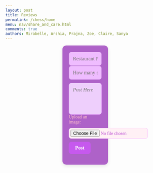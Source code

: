```yaml
---
layout: post
title: Reviews
permalink: /chess/home
menu: nav/share_and_care.html
comments: true
authors: Mirabelle, Arshia, Prajna, Zoe, Claire, Sanya
---
```

<div class="main">
    <div class="content">
        <div class="form-container">
            <form id="channelForm">
                <div class="form-inputs">
                    <!-- Changed label -->
                    <input type="text" id="title" name="title" placeholder="Restaurant Name" required>
                </div>
                <div class="form-inputs">
                    <!-- Changed to text box for stars -->
                    <input type="text" id="stars" name="stars" placeholder="How many stars?" required>
                </div>
                <textarea id="textArea" name="textArea" placeholder="Post Here" required></textarea>
                <!-- Added image upload -->
                <div class="form-inputs">
                    <label for="imageUpload" style="margin-right: 10px; color: pink; font-family: 'Comic Sans MS', cursive;">Upload an image:</label>
                    <input type="file" id="imageUpload" name="imageUpload" accept="image/*">
                </div>
                <button type="submit">Post</button>
            </form>
        </div>
        <div id="japan"></div>
    <div>
</div>

<style>
    
    .main {
        display: flex;
    }
    .content {
        display: flex;
        flex-direction: column;
        align-items: center;
        justify-content: center;
        width: 100%;
    }

    /* Form Styling */
    .form-container {
        padding: 20px;
        background-color:rgb(174, 98, 200); /* Deep purple background */
        border-radius: 12px;
        width: calc(100% - 400px);
        box-shadow: 0 4px 12px rgba(0, 0, 0, 0.1);
        font-family: 'Comic Sans MS', cursive; /* Fun font */
    }

    .form-inputs {
        display: flex;
        flex-direction: column; /* Stacked layout */
        gap: 10px;
        align-items: flex-start;
    }

    #title, #stars {
        width: 100%;
        padding: 12px;
        border-radius: 8px;
        border: 1px solid rgb(195, 132, 219); /* Soft purple border */
        font-size: 16px;
        font-family: 'Comic Sans MS', cursive;
        background-color:rgb(239, 188, 255); /* Light purple field */
        color:rgb(139, 53, 165); /* Deep purple text */
    }

    #textArea {
        width: 100%;
        padding: 12px;
        border-radius: 8px;
        border: 1px solid rgb(231, 163, 253);
        font-size: 16px;
        font-family: 'Comic Sans MS', cursive;
        background-color:rgb(238, 207, 252);
        color:rgb(154, 71, 209);
        margin-top: 10px;
        resize: none;
        height: 100px;
        font-style: italic; /* Italicized text */
    }

    #imageUpload {
        padding: 5px;
        border-radius: 8px;
        border: 1px solid rgb(246, 182, 255);
        font-size: 14px;
        font-family: 'Comic Sans MS', cursive;
        background-color: #fff0f5;
        color:rgb(186, 71, 209);
    }

    button[type="submit"] {
        align-self: flex-start;
        padding: 10px 20px;
        background-color:rgb(198, 89, 238); /* Bright Purple button */
        color: white;
        border: none;
        border-radius: 8px;
        font-size: 16px;
        font-weight: bold;
        font-family: 'Comic Sans MS', cursive;
        cursor: pointer;
        margin-top: 10px;
        transition: background-color 0.2s ease;
    }

    button[type="submit"]:hover {
        background-color:rgb(136, 51, 160); /* Deeper purple on hover */
    }

    /* Channels Container */
    #japan {
        display: flex;
        flex-wrap: wrap;
        justify-content: center;
        gap: 20px;
        padding-top: 20px;
    }

    /* Post Cards Styling */
    .card {
        width: calc(50% - 20px);
        min-width: 300px;
        padding: 20px;
        background-color:rgb(247, 170, 255);
        box-shadow: 0 4px 8px rgba(0, 0, 0, 0.1);
        border-radius: 8px;
        text-align: left;
        font-family: 'Comic Sans MS', cursive;
    }

    .card-title {
        font-size: 1.2em;
        font-weight: bold;
        color:rgb(150, 50, 170);
    }

    .card-description {
        color:rgb(153, 63, 180);
        font-size: 1em;
        margin-top: 10px;
    }
    fieldset,
label {
  margin: 0;
  padding: 0;
}

body {
  margin: 20px;
}

h1 {
  font-size: 1.5em;
  margin: 10px;
}

.rating {
  border: none;
  float: left;
}

.rating>input {
  display: none;
}

.rating>label:before {
  margin: 5px;
  font-size: 1.25em;
  font-family: FontAwesome;
  display: inline-block;
  content: "★";
}

.rating>.half:before {
  content: "★";
  position: absolute;
}

.rating>label {
  color: #ddd;
  float: right;
}

.rating>input:checked~label,

/* show gold star when clicked */

.rating:not(:checked)>label:hover,

/* hover current star */

.rating:not(:checked)>label:hover~label {
  color: #ff0000;
}


/* hover previous stars in list */

.rating>input:checked+label:hover,

/* hover current star when changing rating */

.rating>input:checked~label:hover,
.rating>label:hover~input:checked~label,

/* lighten current selection */

.rating>input:checked~label:hover~label {
  color:rgb(255, 255, 255);
}
</style>

<script type="module">
    import { pythonURI, fetchOptions } from '../assets/js/api/config.js';
    const container = document.getElementById("japan");

    async function fetchUser() {
        const response = await fetch(`${pythonURI}/api/user`, fetchOptions);
        const user = await response.json();
        console.log(user);
        return user;
    }

    const user = fetchUser();

    async function fetchChannels() {
        try {
            const groupName = 'Japan';
            const responseData = {
                group_name: groupName,
            };
            // add filter to get only messages from this channel
            const response = await fetch(`${pythonURI}/api/channels/filter`, {
                ...fetchOptions,
                method: 'POST',
                headers: {
                    'Content-Type': 'application/json'
                },
                body: JSON.stringify(responseData)
            });

            if (!response.ok) {
                throw new Error('Failed to fetch channels: ' + response.statusText);
            }
            const channels = await response.json();
            container.innerHTML = "";

            channels.forEach(channel => {
                const card = document.createElement("div");
                card.classList.add("card");

                const title = document.createElement("h3");
                title.classList.add("card-title");
                title.textContent = channel.name;

                const description = document.createElement("p");
                description.classList.add("card-description");
                description.textContent = channel.attributes["content"];

                card.appendChild(title);
                card.appendChild(description);

                container.appendChild(card);
            });
        } catch (error) {
            console.error('Error fetching channels:', error);
        }
    }

    document.getElementById('channelForm').addEventListener('submit', async function(event) {
        event.preventDefault();

        const title = document.getElementById('title').value;
        const content = document.getElementById('textArea').value;
        const group_id = 13;

        const channelData = {
            name: title,
            group_id: group_id,
            attributes: {"content": content}
        };

        try {
            const response = await fetch(`${pythonURI}/api/channel`, {
                ...fetchOptions,
                method: 'POST',
                headers: {
                    'Content-Type': 'application/json'
                },
                body: JSON.stringify(channelData)
            });

            if (!response.ok) {
                throw new Error('Failed to add channel: ' + response.statusText);
            }

            fetchChannels();
            document.getElementById('channelForm').reset();
        } catch (error) {
            console.error('Error adding channel:', error);
            alert('Error adding channel: ' + error.message);
        }
    });

    fetchChannels();
</script>


